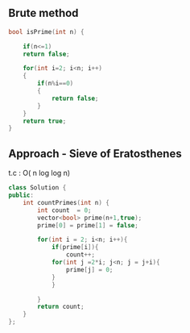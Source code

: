 ## Brute method

```cpp
bool isPrime(int n) {

    if(n<=1)
    return false;

    for(int i=2; i<n; i++)
    {
        if(n%i==0)
        {
            return false;
        }
    }
    return true;
}
```

## Approach - Sieve of Eratosthenes

t.c : O( n log log n)

```cpp
class Solution {
public:
    int countPrimes(int n) {
        int count  = 0;
        vector<bool> prime(n+1,true);
        prime[0] = prime[1] = false;

        for(int i = 2; i<n; i++){
            if(prime[i]){
                count++;
            for(int j =2*i; j<n; j = j+i){
                prime[j] = 0;
            }
            }

        }
        return count;
    }
};
```
